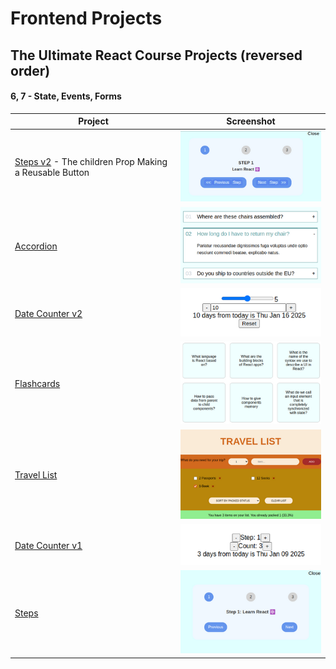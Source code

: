 # Frontend Projects

## The Ultimate React Course Projects (reversed order)

#### 6, 7 - State, Events, Forms

| Project                                                                                   | Screenshot                                                |
| ----------------------------------------------------------------------------------------- | --------------------------------------------------------- |
| [Steps v2](turc/c06state-events-forms/steps) - The children Prop Making a Reusable Button | ![Steps](img/turk_c06_p07_steps-2_s.png)                  |
| [Accordion](turc/c06state-events-forms/accordion)                                         | ![Accordion](img/turk_c06_p06_accordion-1_s.png)          |
| [Date Counter v2](turc/c06state-events-forms/date-counter-2)                              | ![Date Counter v2](img/turk_c06_p05_date-counter-2_s.png) |
| [Flashcards](turc/c06state-events-forms/flashcards)                                       | ![Flashcards](img/turk_c06_p04_flashcards_s.png)          |
| [Travel List](turc/c06state-events-forms/travel-list)                                     | ![Travel List](img/turk_c06_p03_travel-list_s.png)        |
| [Date Counter v1](turc/c06state-events-forms/date-counter)                                | ![Date Counter v1](img/turk_c06_p02_date-counter-1_s.png) |
| [Steps](turc/c06state-events-forms/steps)                                                 | ![Steps](img/turk_c06_p01_steps_s.png)                    |
